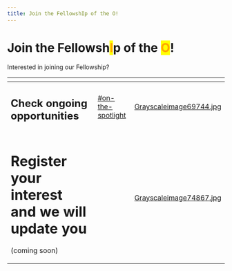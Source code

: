 ```yaml
---
title: Join the FellowshIp of the O!
---
```


# Join the Fellowsh<mark style="color:orange;">I</mark>p of the <mark style="color:orange;">O</mark>!

Interested in joining our Fellowship?

<table data-view="cards"><thead><tr><th></th><th data-hidden data-card-target data-type="content-ref"></th><th data-hidden data-card-cover data-type="files"></th></tr></thead><tbody><tr><td><h2>Check ongoing opportunities</h2></td><td><a href="../../#on-the-spotlight">#on-the-spotlight</a></td><td><a href="../assets/Grayscaleimage69744.jpg">Grayscaleimage69744.jpg</a></td></tr><tr><td><h1>Register your interest and we will update you</h1><p>(coming soon)</p></td><td></td><td><a href="../assets/Grayscaleimage74867.jpg">Grayscaleimage74867.jpg</a></td></tr></tbody></table>
